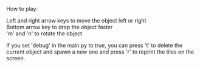 How to play:

Left and right arrow keys to move the object left or right<br>
Bottom arrow key to drop the object faster<br>
'm' and 'n' to rotate the object<br>

If you set 'debug' in the main.py to true, you can press 't' to delete the current object and spawn a new one and press 'r' to reprint the tiles on the screen.
